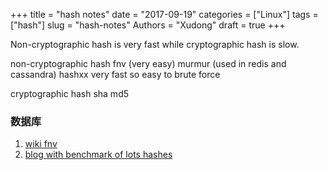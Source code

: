 +++
title = "hash notes"
date = "2017-09-19"
categories = ["Linux"]
tags = ["hash"]
slug = "hash-notes"
Authors = "Xudong"
draft = true
+++


Non-cryptographic hash is very fast while cryptographic hash is slow.

non-cryptographic hash
fnv (very easy)
murmur (used in redis and cassandra)
hashxx
very fast so easy to brute force

cryptographic hash
sha md5


### 数据库
1. [wiki fnv](https://en.wikipedia.org/wiki/Fowler-Noll-Vo_hash_function)
2. [blog with benchmark of lots hashes](http://aras-p.info/blog/2016/08/02/Hash-Functions-all-the-way-down/)
